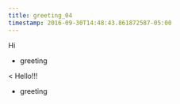 ```yaml
---
title: greeting_04
timestamp: 2016-09-30T14:48:43.861872587-05:00
---
```


Hi
* greeting

< Hello!!!
* greeting
